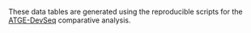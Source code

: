 These data tables are generated using the reproducible scripts for the [ATGE-DevSeq](https://github.com/schustischuster/ATGE-DevSeq) comparative analysis.
